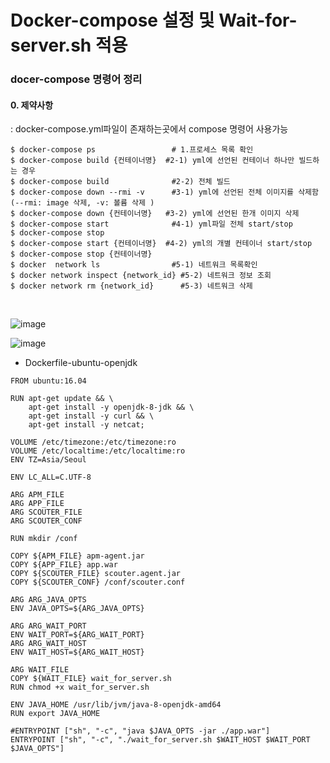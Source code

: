 # Docker-compose 설정 및 Wait-for-server.sh 적용  

### docer-compose 명령어 정리
#### 0. 제약사항
 : docker-compose.yml파일이 존재하는곳에서 compose 명령어 사용가능  
```
$ docker-compose ps                 # 1.프로세스 목록 확인  
$ docker-compose build {컨테이너명}  #2-1) yml에 선언된 컨테이너 하나만 빌드하는 경우  
$ docker-compose build              #2-2) 전체 빌드    
$ docker-compose down --rmi -v      #3-1) yml에 선언된 전체 이미지를 삭제함 (--rmi: image 삭제, -v: 볼륨 삭제 )  
$ docker-compose down {컨테이너명}   #3-2) yml에 선언된 한개 이미지 삭제  
$ docker-compose start              #4-1) yml파일 전체 start/stop  
$ docker-compose stop  
$ docker-compose start {컨테이너명}  #4-2) yml의 개별 컨테이너 start/stop  
$ docker-compose stop {컨테이너명}  
$ docker  network ls                #5-1) 네트워크 목록확인    
$ docker network inspect {network_id} #5-2) 네트워크 정보 조회
$ docker network rm {network_id}      #5-3) 네트워크 삭제  
```

<br>


![image](https://user-images.githubusercontent.com/45334819/74351141-0fc5b780-4dfa-11ea-85cf-9907b3d17c5a.png)

![image](https://user-images.githubusercontent.com/45334819/74351152-148a6b80-4dfa-11ea-830e-c0ee6f2702bf.png)

- Dockerfile-ubuntu-openjdk
```#FROM openjdk:8-jdk-alpine
FROM ubuntu:16.04

RUN apt-get update && \
    apt-get install -y openjdk-8-jdk && \
    apt-get install -y curl && \
    apt-get install -y netcat;

VOLUME /etc/timezone:/etc/timezone:ro 
VOLUME /etc/localtime:/etc/localtime:ro 
ENV TZ=Asia/Seoul

ENV LC_ALL=C.UTF-8

ARG APM_FILE
ARG APP_FILE
ARG SCOUTER_FILE
ARG SCOUTER_CONF

RUN mkdir /conf

COPY ${APM_FILE} apm-agent.jar
COPY ${APP_FILE} app.war
COPY ${SCOUTER_FILE} scouter.agent.jar
COPY ${SCOUTER_CONF} /conf/scouter.conf

ARG ARG_JAVA_OPTS
ENV JAVA_OPTS=${ARG_JAVA_OPTS}

ARG ARG_WAIT_PORT
ENV WAIT_PORT=${ARG_WAIT_PORT}
ARG ARG_WAIT_HOST
ENV WAIT_HOST=${ARG_WAIT_HOST}

ARG WAIT_FILE
COPY ${WAIT_FILE} wait_for_server.sh
RUN chmod +x wait_for_server.sh

ENV JAVA_HOME /usr/lib/jvm/java-8-openjdk-amd64
RUN export JAVA_HOME

#ENTRYPOINT ["sh", "-c", "java $JAVA_OPTS -jar ./app.war"]
ENTRYPOINT ["sh", "-c", "./wait_for_server.sh $WAIT_HOST $WAIT_PORT $JAVA_OPTS"]
```
